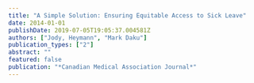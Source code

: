 ```yaml
---
title: "A Simple Solution: Ensuring Equitable Access to Sick Leave"
date: 2014-01-01
publishDate: 2019-07-05T19:05:37.004581Z
authors: ["Jody, Heymann", "Mark Daku"]
publication_types: ["2"]
abstract: ""
featured: false
publication: "*Canadian Medical Association Journal*"
---
```



